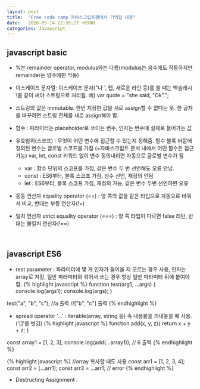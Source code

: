 ```yaml
---
layout: post
title:  "Free code camp 자바스크립트편에서 기억할 내용"
date:   2020-05-14 22:35:27 +0900
categories: Javascript
---
```



## javascript basic

- %는 remainder operator, modulus와는 다름(modulus는 음수에도 작동하지만 remainder는 양수에만 작동)
- 이스케이프 문자열: 이스케이프 문자("나 ', 탭, 새로운 라인 등)를 쓸 때는 백슬래시\를 같이 써야 스트링으로 처리됨.
예) var quote = "she said, \"Ok\".";
- 스트링의 값은 immutable. 한번 지정한 값을 새로 assign할 수 없다는 뜻. 한 글자를 바꾸려면 스트링 전체를 새로 assign해야 함.
- 함수 : 파라미터는 placeholder로 쓰이는 변수, 인자는 변수에 실제로 들어가는 값
- 유효범위(스코프) : 
    무엇이 어떤 변수에 접근할 수 있는지 정해줌. 
    함수 블록 바깥에 정의된 변수는 글로벌 스코프를 가짐 (=자바스크립트 문서 내에서 어떤 함수든 접근 가능)
    var, let, const 키워드 없이 변수 정의내리면 자동으로 글로벌 변수가 됨

    + var : 함수 단위의 스코프를 가짐, 같은 변수 두 번 선언해도 오류 안남.
    + const : ES6부터, 블록 스코프 가짐, 상수 선언, 재정의 안됨
    + let : ES6부터, 블록 스코프 가짐, 재정의 가능, 같은 변수 두번 선언하면 오류

- 동등 연산자 equality operator (==) : 양 쪽의 값을 같은 타입으로 자동으로 바꿔서 비교, 반대는 부등 연산자(!=)
- 일치 연산자 strict equality operator (===) : 양 쪽 타입이 다르면 false 리턴, 반대는 불일치 연산자(!==)

<br/>

## javascript ES6
- rest parameter : 파라미터에 몇 개 인자가 들어올 지 모르는 경우 사용, 인자는 array로 저장, 일반 파라미터와 섞어서 쓰는 경우 항상 일반 파라미터 뒤에 붙여야 함.
{% highlight javascript %}
function test(arg1, ...args) {
    console.log(args1);
    console.log(args);
}

test("a", "b", "c"); 
//a 출력
//["b", "c"] 출력 
{% endhighlight %}

- spread operator '...' : iterable(array, string 등) 속 내용물을 꺼내놓을 때 사용. ('[]'를 벗김) 
{% highlight javascript %}
function add(x, y, z){
  return x + y + z;
}

const array1 = [1, 2, 3];
console.log(add(...array1)); // 6 출력
{% endhighlight %}

{% highlight javascript %}
//array 복사할 때도 사용
const arr1 = [1, 2, 3, 4];
const arr2 = [...arr1];
const arr3 = ...arr1; // error
{% endhighlight %}

- Destructing Assignment : 